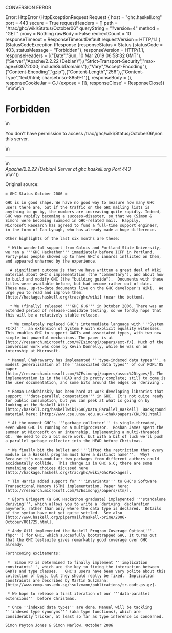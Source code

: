CONVERSION ERROR

Error: HttpError (HttpExceptionRequest Request {
  host                 = "ghc.haskell.org"
  port                 = 443
  secure               = True
  requestHeaders       = []
  path                 = "/trac/ghc/wiki/Status/October06"
  queryString          = "?version=4"
  method               = "GET"
  proxy                = Nothing
  rawBody              = False
  redirectCount        = 10
  responseTimeout      = ResponseTimeoutDefault
  requestVersion       = HTTP/1.1
}
 (StatusCodeException (Response {responseStatus = Status {statusCode = 403, statusMessage = "Forbidden"}, responseVersion = HTTP/1.1, responseHeaders = [("Date","Sun, 10 Mar 2019 06:58:32 GMT"),("Server","Apache/2.2.22 (Debian)"),("Strict-Transport-Security","max-age=63072000; includeSubDomains"),("Vary","Accept-Encoding"),("Content-Encoding","gzip"),("Content-Length","256"),("Content-Type","text/html; charset=iso-8859-1")], responseBody = (), responseCookieJar = CJ {expose = []}, responseClose' = ResponseClose}) "<!DOCTYPE HTML PUBLIC \"-//IETF//DTD HTML 2.0//EN\">\n<html><head>\n<title>403 Forbidden</title>\n</head><body>\n<h1>Forbidden</h1>\n<p>You don't have permission to access /trac/ghc/wiki/Status/October06\non this server.</p>\n<hr>\n<address>Apache/2.2.22 (Debian) Server at ghc.haskell.org Port 443</address>\n</body></html>\n"))

Original source:

```trac
= GHC Status October 2006 =

GHC is in good shape. We have no good way to measure how many GHC
users there are, but if the traffic on the GHC mailing lists is
anything to go by, the numbers are increasing quite rapidly. Indeed,
GHC was rapidly becoming a success-disaster, so that we (Simon &
Simon) were becoming swamped in GHC-related mail.  Happily,
Microsoft Research has agreed to fund a full-time support engineer,
in the form of Ian Lynagh, who has already made a huge difference.

Other highlights of the last six months are these:

 * With wonderful support from Galois and Portland State University, we ran a '''GHC Hackathon''' immediately before ICFP in Portland.  Forty-plus people showed up to have GHC's innards inflicted on them, and appeared unharmed by the experience.

  A significant outcome is that we have written a great deal of Wiki material about GHC's implementation (the "commentary"), and about how to build and modify GHC (the "building guide").  Documents with these titles were available before, but had become rather out of date.  These new, up-to-date documents live on the GHC developer's Wiki.  We urge you to read and improve them:   [http://hackage.haskell.org/trac/ghc/wiki] (near the bottom).
  
  * We (finally) released '''GHC 6.6''' in October 2006. There was an extended period of release-candidate testing, so we fondly hope that this will be a relatively stable release.

  * We completely replaced GHC's intermediate language with '''System FC(X)''', an extension of System F with explicit equality witnesses.  This enables GHC to support GADTs and associated types, with two new simple but powerful mechanisms. The paper is at [http://research.microsoft.com/%7Esimonpj/papers/ext-f/]. Much of the conversion work was done by Kevin Donnelly, while he was on an internship at Microsoft.

 * Manuel Chakravarty has implemented '''type-indexed data types''', a modest generalisation of the ''associated data types'' of our POPL'05 paper  [http://research.microsoft.com/%7Esimonpj/papers/assoc%2Dtypes/]. The implementation is in the HEAD and is pretty complete; still to come is the user documentation, and some bits around the edges on `deriving`.

 * Roman Leshchinskiy has been hard at work developing libraries that support '''data-parallel computation''' in GHC.  It's not quite ready for public consumption, but you can peek at what is going on by looking at the Haskell Wiki: [http://haskell.org/haskellwiki/GHC/Data_Parallel_Haskell]  Background material here: [http://www.cse.unsw.edu.au/~chak/papers/CKLP01.html]

 * At the moment GHC's '''garbage collector''' is single-threaded, even when GHC is running on a multiprocessor.  Roshan James spent the summer at Microsoft on an internship, implementing a multi-threaded GC.  We need to do a bit more work, but with a bit of luck we'll push a parallel garbage collector into the HEAD before Christmas.

 * We finally bit the bullet and '''lifted the restriction that every module in a Haskell program must have a distinct name'''.  Why?  Because it's non-modular: two packages from different authors could accidentally collide.  This change is in GHC 6.6; there are some remaining open choices dicussed here [http://hackage.haskell.org/trac/ghc/wiki/GhcPackages].

 * Tim Harris added support for '''invariants''' to GHC's Software Transactional Memory (STM) implementation. Paper here: [http://research.microsoft.com/%7Esimonpj/papers/stm/].

 * Bjorn Bringert (a GHC Hackathon graduate) implemented '''standalone deriving''', which allows you to write a `deriving` declaration anywhere, rather than only where the data type is declared.  Details of the syntax have not yet quite settled.  See also [http://www.haskell.org/pipermail/haskell-prime/2006-October/001725.html].

 * Andy Gill implemented the Haskell Program Coverage Option('''-fhpc''') for GHC, which succesfully bootstrapped GHC. It turns out that the GHC testsuite gives remarkably good coverage over GHC already.

Forthcoming excitements:

 *  Simon PJ is determined to finally implement '''implication constraints''', which are the key to fixing the interaction between GADTs and type classes.   GHC's users have been very polite about this collection of bugs, but they should really be fixed.  Implication constraints are described by Martin Sulzmann: [http://www.comp.nus.edu.sg/~sulzmann/publications/tr-eadt.ps.gz].

 * We hope to release a first iteration of our '''data-parallel extensions''' before Christmas.

 * Once ''indexed data types'' are done, Manuel will be tackling '''indexed type synonyms''' (aka type functions), which are considerably tricker, at least so far as type inference is concerned.

Simon Peyton Jones & Simon Marlow, October 2006
```
